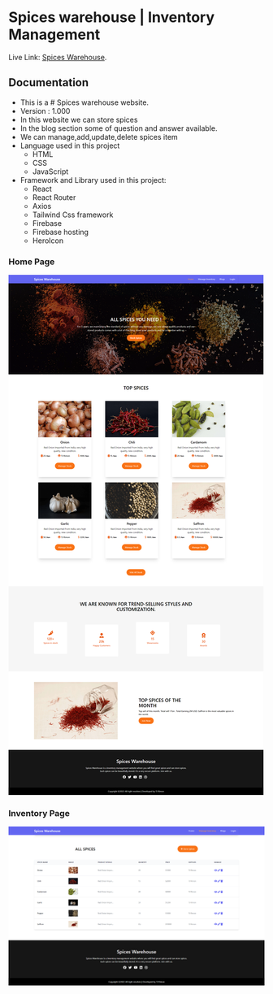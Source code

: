# Spices warehouse | Inventory Management 

Live Link: [Spices Warehouse](https://spices-warehouse.web.app/).

## Documentation

* This is a # Spices warehouse website.
* Version : 1.000
* In this website we can store spices
* In the blog section some of question and answer available. 
* We can manage,add,update,delete spices item
* Language used in this project
    * HTML
    * CSS
    * JavaScript
* Framework and Library used in this project:     
    * React 
    * React Router
    * Axios
    * Tailwind Css framework 
    * Firebase
    * Firebase hosting
    * HeroIcon 


### Home Page
![This is an image](src/images/ss.png)

### Inventory Page
![This is an image](src/images/ss2.png)